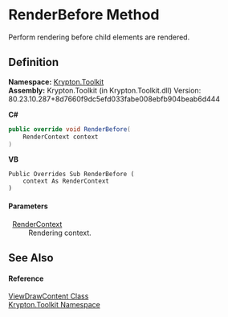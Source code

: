 # RenderBefore Method


Perform rendering before child elements are rendered.



## Definition
**Namespace:** <a href="79d2eac2-21f4-54ff-7552-b20c33c30600.md">Krypton.Toolkit</a>  
**Assembly:** Krypton.Toolkit (in Krypton.Toolkit.dll) Version: 80.23.10.287+8d7660f9dc5efd033fabe008ebfb904beab6d444

**C#**
``` C#
public override void RenderBefore(
	RenderContext context
)
```
**VB**
``` VB
Public Overrides Sub RenderBefore ( 
	context As RenderContext
)
```



#### Parameters
<dl><dt>  <a href="ef60a5af-08ff-7a94-87f5-362a7e392cd4.md">RenderContext</a></dt><dd>Rendering context.</dd></dl>

## See Also


#### Reference
<a href="295b6d58-8430-473c-df05-9ab6f30975ab.md">ViewDrawContent Class</a>  
<a href="79d2eac2-21f4-54ff-7552-b20c33c30600.md">Krypton.Toolkit Namespace</a>  
